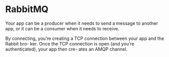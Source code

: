 # RabbitMQ

Your app can be a producer when it needs to send a message to another app, or it can be a consumer when it needs to receive.


By connecting, you’re creating a TCP connection between your app and the Rabbit bro-
ker. Once the TCP connection is open (and you’re authenticated), your app then cre-
ates an AMQP channel.
